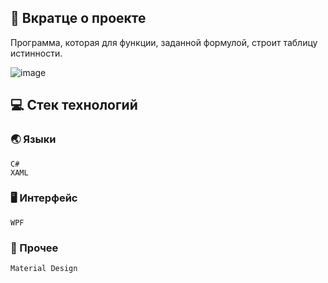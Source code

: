 ## :bookmark_tabs: Вкратце о проекте
Программа, которая для функции, заданной формулой, строит таблицу истинности.

![image](https://user-images.githubusercontent.com/86602542/169486158-7bbdb86c-a445-4f53-8c67-3e71e4672119.png)
## :computer: Стек технологий
### :earth_asia: Языки
```
C#
XAML
```
### :desktop_computer: Интерфейс
```
WPF
```
### :scroll: Прочее
```
Material Design
```
